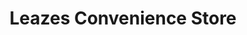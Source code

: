 ---
title: "Leazes Convenience Store"
url: /burnopfield/leazes-convenience-store/
shop: convenience
---